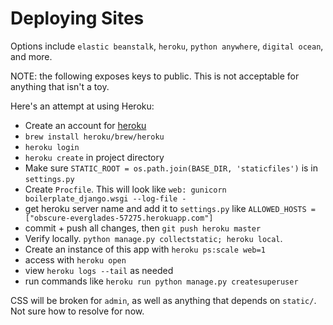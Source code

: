 # Deploying Sites

Options include `elastic beanstalk`, `heroku`, `python anywhere`,
`digital ocean`, and more.

NOTE: the following exposes keys to public. This is not acceptable for anything that isn't a toy.


Here's an attempt at using Heroku:
- Create an account for [heroku](https://dashboard.heroku.com)
- `brew install heroku/brew/heroku`
- `heroku login`
- `heroku create` in project directory
- Make sure `STATIC_ROOT = os.path.join(BASE_DIR, 'staticfiles')` is in `settings.py`
- Create `Procfile`. This will look like `web: gunicorn boilerplate_django.wsgi --log-file -`
- get heroku server name and add it to `settings.py` like
`ALLOWED_HOSTS = ["obscure-everglades-57275.herokuapp.com"]`
- commit + push all changes, then `git push heroku master`
- Verify locally. `python manage.py collectstatic; heroku local`.
- Create an instance of this app with `heroku ps:scale web=1`
- access with `heroku open`
- view `heroku logs --tail` as needed
- run commands like `heroku run python manage.py createsuperuser`


CSS will be broken for `admin`, as well as anything
that depends on `static/`. Not sure how to resolve for now.
